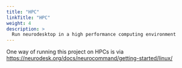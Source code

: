 ```yaml
---
title: "HPC"
linkTitle: "HPC"
weight: 4
description: >
  Run neurodesktop in a high performance computing environment
---
```


One way of running this project on HPCs is via https://neurodesk.org/docs/neurocommand/getting-started/linux/
